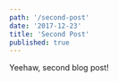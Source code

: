 ```yaml
---
path: '/second-post'
date: '2017-12-23'
title: 'Second Post'
published: true
---
```


Yeehaw, second blog post!
